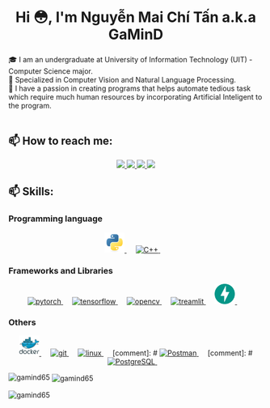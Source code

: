 
<h1 align="center">Hi 😳, I'm Nguyễn Mai Chí Tấn a.k.a GaMinD</h1>
<h3 align="center"></h3>
🎓 I am an undergraduate at University of Information Technology (UIT) - Computer Science major. <br />
🤖 Specialized in Computer Vision and Natural Language Processing. <br />
🦾 I have a passion in creating programs that helps automate tedious task which require much human resources by incorporating Artificial Inteligent to the program. <br />


<br>


<!-- <p align="left"> <img src="https://komarev.com/ghpvc/?username=lynguyenminh&label=Profile%20views&color=0e75b6&style=flat" alt="lynguyenminh" /> </p>
 -->



## 📫 How to reach me:


<p align="center">
  <a href="https://www.linkedin.com/in/nmctan6503/" target="_blank">
    <img src="https://img.icons8.com/fluent/48/000000/linkedin.png"/>
  </a>
  <a href="https://www.facebook.com/tan.maichi.14/" alt="Facebook">
    <img src="https://img.icons8.com/fluent/48/000000/facebook-new.png" target="_blank" />
  </a> 
 
  <a href="https://github.com/gamind65/" alt="Github">
    <img src="https://img.icons8.com/fluent/48/000000/github.png"/>
  </a> 
  <a href="mailto:nmctan3056@gmail.com" alt="Email">
    <img src="https://img.icons8.com/fluent/48/000000/mailing.png"/>
  </a>
 
</p>

## 📫 Skills:

### Programming language
<p align="center">
<a href="https://www.python.org" target="_blank" rel="noreferrer"> <img src="https://raw.githubusercontent.com/devicons/devicon/master/icons/python/python-original.svg" alt="python" width="40" height="40"/> </a>  &emsp; 
  <a href="https://cplusplus.com" target="_blank" rel="noreferrer"> <img src="https://upload.wikimedia.org/wikipedia/commons/1/18/ISO_C%2B%2B_Logo.svg" alt="C++" width="40" height="40"/> </a> &emsp; 
</p>

### Frameworks and Libraries


<p align="center">
  <a href="https://pytorch.org/" target="_blank" rel="noreferrer"> <img src="https://www.vectorlogo.zone/logos/pytorch/pytorch-icon.svg" alt="pytorch" width="40" height="40"/> </a> &emsp; 
  <a href="https://www.tensorflow.org" target="_blank" rel="noreferrer"> <img src="https://www.vectorlogo.zone/logos/tensorflow/tensorflow-icon.svg" alt="tensorflow" width="40" height="40"/> </a> &emsp; 
  <a href="https://opencv.org/" target="_blank" rel="noreferrer"> <img src="https://www.vectorlogo.zone/logos/opencv/opencv-icon.svg" alt="opencv" width="40" height="40"/> </a> &emsp; 
  <a href="https://streamlit.io/" target="_blank" rel="noreferrer"> <img src="https://raw.githubusercontent.com/gilbarbara/logos/master/logos/streamlit.svg" alt="treamlit" width="40" height="40"/> </a> &emsp;
  <a href="https://fastapi.tiangolo.com/" target="_blank" rel="noreferrer"> <img src="https://raw.githubusercontent.com/devicons/devicon/master/icons/fastapi/fastapi-original.svg" alt="fastapi" width="40" height="40"/> </a> &emsp; 
</p>



### Others
<p align="center">
  <a href="https://www.docker.com/" target="_blank" rel="noreferrer"> <img src="https://raw.githubusercontent.com/devicons/devicon/master/icons/docker/docker-original-wordmark.svg" alt="docker" width="40" height="40"/> </a> &emsp; 
  <a href="https://git-scm.com/" target="_blank" rel="noreferrer"> <img src="https://www.vectorlogo.zone/logos/git-scm/git-scm-icon.svg" alt="git" width="40" height="40"/> </a> &emsp; 
  <a href="https://ubuntu.com/" target="_blank" rel="noreferrer"> <img src="https://www.vectorlogo.zone/logos/ubuntu/ubuntu-icon.svg" alt="linux" width="40" height="40"/> </a> &emsp;  
  [comment]: # <a href="" target="_blank" rel="noreferrer"> <img src="https://www.vectorlogo.zone/logos/getpostman/getpostman-icon.svg" alt="Postman" width="40" height="40"/> </a> &emsp; 
  [comment]: # <a href="" target="_blank" rel="noreferrer"> <img src="https://www.vectorlogo.zone/logos/postgresql/postgresql-vertical.svg" alt="PostgreSQL" width="40" height="40"/> </a> &emsp; 
</p>




<p><img align="left" src="https://github-readme-stats.vercel.app/api/top-langs?username=gamind65&show_icons=true&locale=en&layout=compact" alt="gamind65" /></p>

<p>&nbsp;<img align="center" src="https://github-readme-stats.vercel.app/api?username=gamind65&show_icons=true&locale=en" alt="gamind65" /></p>

<p><img align="center" src="https://github-readme-streak-stats.herokuapp.com/?user=gamind65&" alt="gamind65" /></p>

